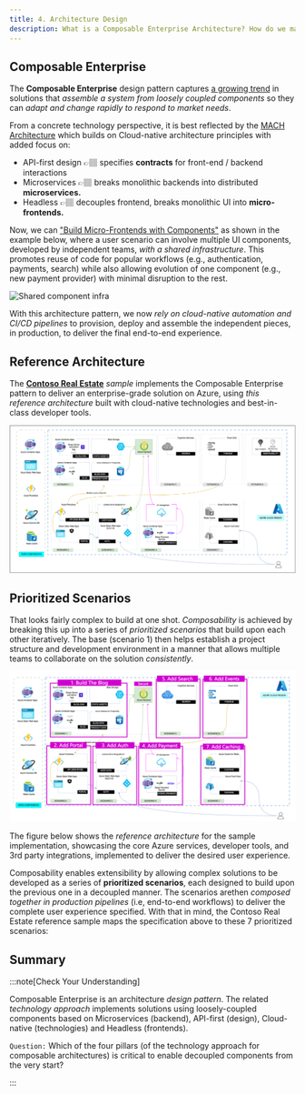 ```yaml
---
title: 4. Architecture Design
description: What is a Composable Enterprise Architecture? How do we map the Contoso Real Estate application requirements to this architecture pattern?
---
```


## Composable Enterprise

The **Composable Enterprise** design pattern captures [a growing trend](https://www.forbes.com/sites/forbesbusinesscouncil/2023/01/18/composable-architecture-101-how-to-make-the-transition-in-your-business/?sh=283f4a5754ee) in solutions that _assemble a system from loosely coupled components_ so they can _adapt and change rapidly to respond to market needs_. 

From a concrete technology perspective, it is best reflected by the [MACH Architecture](https://macharchitecture.com/) which builds on Cloud-native architecture principles with added focus on:
 - API-first design 👉🏽 specifies **contracts** for front-end / backend interactions
 - Microservices 👉🏽 breaks monolithic backends into distributed **microservices.** 
 - Headless 👉🏽 decouples frontend, breaks monolithic UI into **micro-frontends.**

Now, we can ["Build Micro-Frontends with Components"](https://devblogs.microsoft.com/startups/building-micro-frontends-with-components/) as shown in the example below, where a user scenario can involve multiple UI components, developed by independent teams, _with a shared infrastructure_. This promotes reuse of code for popular workflows (e.g., authentication, payments, search) while also allowing evolution of one component (e.g., new payment provider) with minimal disruption to the rest.

![Shared component infra](https://devblogs.microsoft.com/startups/wp-content/uploads/sites/66/2021/02/infrastructure.png)

With this architecture pattern, we now _rely on cloud-native automation and CI/CD pipelines_ to provision, deploy and assemble the independent pieces, in production, to deliver the final end-to-end experience.

## Reference Architecture

The [**Contoso Real Estate**](https://aka.ms/contoso-real-estate/github) _sample_ implements the Composable Enterprise pattern to deliver an enterprise-grade solution on Azure, using _this reference architecture_ built with cloud-native technologies and best-in-class developer tools.

![Contoso Real Estate Reference architecture](./../../../assets/img/contoso-real-estate-arch.png)


## Prioritized Scenarios

That looks fairly complex to build at one shot. _Composability_ is achieved by breaking this up into a series of _prioritized scenarios_ that build upon each other iteratively. The base (scenario 1) then helps establish a project structure and development environment in a manner that allows multiple teams to collaborate on the solution _consistently_.

![Contoso Real Estate Reference architecture](./../../../assets/img/contoso-prioritized-scenarios.png)

The figure below shows the _reference architecture_ for the sample implementation, showcasing the core Azure services, developer tools, and 3rd party integrations, implemented to deliver the desired user experience.

Composability enables extensibility by allowing complex solutions to be developed as a series of **prioritized scenarios**, each designed to build upon the previous one in a decoupled manner. The scenarios arethen _composed together in production pipelines_ (i.e, end-to-end workflows) to deliver the complete user experience specified. With that in mind, the Contoso Real Estate reference sample maps the specification above to these 7 prioritized scenarios:

## Summary

:::note[Check Your Understanding]

Composable Enterprise is an architecture _design pattern_. The related _technology approach_ implements solutions using loosely-coupled components based on Microservices (backend), API-first (design), Cloud-native (technologies) and Headless (frontends).

`Question:` Which of the four pillars (of the technology approach for composable architectures) is critical to enable decoupled components from the very start?

:::